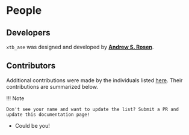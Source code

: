 # People

## Developers

`xtb_ase` was designed and developed by [**Andrew S. Rosen**](https://cbe.princeton.edu/people/andrew-rosen).

## Contributors

Additional contributions were made by the individuals listed [here](https://github.com/quantum-accelerators/xtb_ase/graphs/contributors). Their contributions are summarized below.

!!! Note

    Don't see your name and want to update the list? Submit a PR and update this documentation page!

- Could be you!
